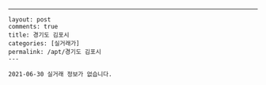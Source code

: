 ---
    layout: post
    comments: true
    title: 경기도 김포시
    categories: [실거래가]
    permalink: /apt/경기도 김포시
    ---

    2021-06-30 실거래 정보가 없습니다.

    